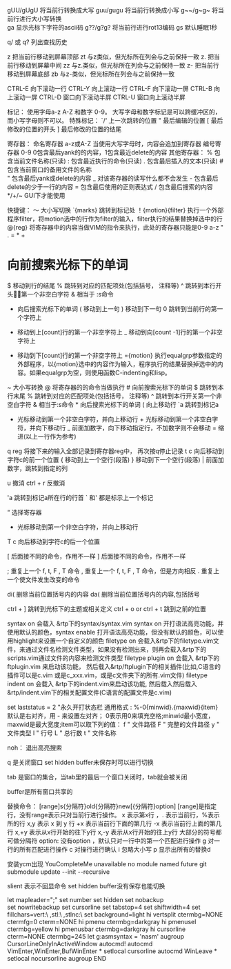 gUU/gUgU 将当前行转换成大写
guu/gugu 将当前行转换成小写
g~~/g~g~ 将当前行进行大小写转换    
ga 显示光标下字符的ascii码
g??/g?g? 将当前行进行rot13编码
gs 默认睡眠1秒

q/ 或 q? 列出查找历史

z<CR> 把当前行移动到屏幕顶部
zt 与z<CR>类似，但光标所在列会与之前保持一致
z. 把当前行移动到屏幕中间
zz 与z.类似，但光标所在列会与之前保持一致
z- 把当前行移动到屏幕底部
zb 与z-类似，但光标所在列会与之前保持一致

CTRL-E 向下滚动一行
CTRL-Y 向上滚动一行
CTRL-F 向下滚动一屏
CTRL-B 向上滚动一屏
CTRL-D 窗口向下滚动半屏
CTRL-U 窗口向上滚动半屏

标记：
  使用字母a-z A-Z 和数字 0-9。 大写字母和数字标记是可以跨缓冲区的，而小写字母则不可以。
  特殊标记： 
           `/‘ 上一次跳转的位置
           "   最后编辑的位置
             [   最后修改的位置的开头
             ]   最后修改的位置的结尾 


寄存器：
  命名寄存器   a-z或A-Z 当使用大写字母时，内容会追加到寄存器
  编号寄存器   0-9 0包含最后yank的的内容，1包含最近delete的内容
  其他寄存器： % 包含当前文件名称(只读)
             : 包含最近执行的命令(只读)
             . 包含最后插入的文本(只读)
             # 包含当前窗口的备用文件的名称         
             " 包含最后yank或delete的内容
             _ 对该寄存器的读写什么都不会发生
             - 包含最后delete的少于一行的内容
             = 包含最后使用的正则表达式
             / 包含最后搜索的内容
             */+/~  GUI下才能使用  

快捷键：
  ～ 大小写切换
  `{marks} 跳转到标记处
  ！{motion}{filter} 执行一个外部程序filter，将motion选中的行作为filter的输入，filter执行的结果替换掉选中的行
  @{reg} 将寄存器中的内容当做VIM的指令来执行，此处的寄存器只能是0-9 a-z " . = * +
  # 向前搜索光标下的单词
  $ 移动到行的结尾
  % 跳转到对应的匹配项处(包括括号， 注释等)
  ^ 跳转到本行开头第一个非空白字符
  & 相当于 :s命令
  * 向后搜索光标下的单词
  ( 移动到上一句
  ) 移动到下一句
  0 跳转到当前行的第一个字符上
  - 移动到上[count]行的第一个非空字符上
  _ 移动到向[count -1]行的第一个非空字符上
  + 移动到下[count]行的第一个非空字符上
  ={motion} 执行equalgrp参数指定的外部程序，以{motion}选中的内容作为输入，程序执行的结果替换掉选中的内容。如果equalgrp为空，则使用函数C-indenting和lisp。


  ~ 大小写转换 @ 将寄存器的的命令当做执行 # 向前搜索光标下的单词 $ 跳转到本行末尾 % 跳转到对应的匹配项处(包括括号， 注释等) ^ 跳转到本行开关第一个非空白字符 & 相当于:s命令 * 向后搜索光标下的单词 ( 向上移动行
`a 跳转到标记a


- 光标移动到第一个非空白字符，并向上移动行 + 光标移动到第一个非空白字符，并向下移动行
_ 前面加数字，向下移动指定行，不加数字则不会移动 = 缩进(以上一行作为参考)

q reg 将接下来的输入全部记录到寄存器reg中， 再次按q停止记录 t c 向后移动到字符c的前一个位置 { 移动到上一个空行(段落) } 移动到下一个空行(段落) | 前面加数字，跳转到指定的列

u 撤消
ctrl + r 反撤消


'a 跳转到标记a所在行的行首
` 和' 都是标示上一个标记

“ 选择寄存器


- 光标移动到第一个非空白字符，并向上移动行


T c 向后移动到字符c的后一个位置


[ 后面接不同的命令，作用不一样
] 后面接不同的命令，作用不一样


; 重复上一个 f, t, F , T 命令
, 重复上一个 f, t, F , T 命令，但是方向相反
. 重复上一个使文件发生改变的命令

di( 删除当前位置括号内的内容
da( 删除当前位置括号内的内容,包括括号

ctrl + ] 跳转到光标下的主题或相关定义
ctrl + o or ctrl + t 跳到之前的位置


syntax on 会载入 &rtp下的syntax/syntax.vim
syntax on 开打语法高亮功能，并使用默认的颜色，syntax enable 打开语法高亮功能，但没有默认的颜色，可以使用highlight来设置一个自定义的颜色
filetype on 会载入&rtp下的filetype.vim文件，来通过文件名检测文件类型，如果没有检测出来，则再会载入&rtp下的scripts.vim通过文件的内容来检测文件类型
filetype plugin on 会载入 &rtp下的ftplugin.vim 来启动该功能， 然后载入&rtp/ftplugin下的相关插件(比如,C语言的插件可以是c.vim 或是c_xxx.vim，或是c文件夹下的所有.vim文件)
filetype indent on 会载入 &rtp下的indent.vim来启动该功能, 然后载入然后载入&rtp/indent.vim下的相关配置文件(C语言的配置文件是c.vim)

set laststatus = 2 "永久开打状态栏
通用格式 : %-0{minwid}.{maxwid}{item}
默认是右对齐，用 - 来设置左对齐； 0表示用0来填充空格;minwid最小宽度，maxwid是最大宽度;item可以取下列的值：
f " 文件路径
F " 完整的文件路径
y " 文件类型
l " 行号
L " 总行数
t " 文件名称

 noh： 退出高亮搜索


q 是关闭窗口
set hidden  buffer未保存时可以进行切换

tab 是窗口的集合，当tab里的最后一个窗口关闭时，tab就会被关闭

buffer是所有窗口共享的


替换命令：
     [range]s{分隔符}old{分隔符}new[{分隔符}option]
     [range]是指定行，没有range表示只对当前行进行操作。
          x 表示第x行 ，. 表示当前行，%表示所的行
          x,y 表示 x 到 y 行
          +x 表示当前行下面的第几行
          -x 表示当前行上面的第几行
          x,+y 表示从x行开始的往下y行
          x,-y 表示从x行开始的往上y行
          大部分的符号都可做分隔符
          option: 没有option ，默认只对一行中的第一个匹配进行操作
                    g  对一行的所有匹配进行操作
                    c  对操行进行确认
                    i 忽略大小写
                    p 显示出所有的替换d
          
          
安装ycm出现 YouCompleteMe unavailable no module named future
     git submodule update --init --recursive

          

slient 表示不回显命令
set hidden buffer没有保存也能切换


  let mapleader=";"
  set number
  set hidden
  set nobackup                                                                                                                                                                               
  set nowritebackup
  set cursorline
  set tabstop=4
  set shiftwidth=4
  set fillchars=vert:\ ,stl:\ ,stlnc:\ 
 set background=light
  hi vertsplit ctermbg=NONE ctermfg=0 cterm=NONE
  hi pmenu ctermbg=darkgray
  hi pmenusel ctermbg=yellow
  hi pmenusbar ctermbg=darkgray
  hi cursorline cterm=NONE ctermbg=245
  let g:asmsyntax = 'nasm'
  augroup CursorLineOnlyInActiveWindow
    autocmd!
    autocmd VimEnter,WinEnter,BufWinEnter * setlocal cursorline
    autocmd WinLeave * setlocal nocursorline
 augroup END
